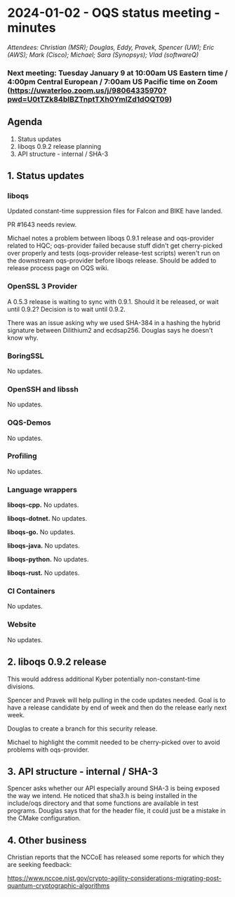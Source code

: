 # 2024-01-02 - OQS status meeting - minutes

*Attendees: Christian (MSR); Douglas, Eddy, Pravek, Spencer (UW); Eric (AWS); Mark (Cisco); Michael; Sara (Synopsys); Vlad (softwareQ)*

<!--### Next meeting: Tuesday January 2, 2024 at 12:30pm US Eastern time / 6:30pm Central European / 9:30am US Pacific time on Zoom (https://uwaterloo.zoom.us/j/98064335970?pwd=U0tTZk84blBZTnptTXh0YmlZd1dOQT09)-->

### Next meeting: Tuesday January 9 at 10:00am US Eastern time / 4:00pm Central European / 7:00am US Pacific time on Zoom (https://uwaterloo.zoom.us/j/98064335970?pwd=U0tTZk84blBZTnptTXh0YmlZd1dOQT09)

## Agenda

1. Status updates
2. liboqs 0.9.2 release planning
3. API structure - internal / SHA-3

## 1. Status updates

### liboqs

Updated constant-time suppression files for Falcon and BIKE have landed.

PR #1643 needs review.

Michael notes a problem between liboqs 0.9.1 release and oqs-provider related to HQC; oqs-provider failed because stuff didn't get cherry-picked over properly and tests (oqs-provider release-test scripts) weren't run on the downstream oqs-provider before liboqs release.  Should be added to release process page on OQS wiki.

### OpenSSL 3 Provider

A 0.5.3 release is waiting to sync with 0.9.1.  Should it be released, or wait until 0.9.2?  Decision is to wait until 0.9.2.

There was an issue asking why we used SHA-384 in a hashing the hybrid signature between Dilithium2 and ecdsap256.  Douglas says he doesn't know why.

### BoringSSL

No updates.

### OpenSSH and libssh

No updates.

### OQS-Demos

No updates.

### Profiling

No updates.

### Language wrappers

**liboqs-cpp.**
No updates.

**liboqs-dotnet.** 
No updates.

**liboqs-go.** 
No updates.

**liboqs-java.**
No updates.

**liboqs-python.** 
No updates.

**liboqs-rust.**
No updates.

### CI Containers

No updates.

### Website

No updates.

## 2. liboqs 0.9.2 release

This would address additional Kyber potentially non-constant-time divisions.  

Spencer and Pravek will help pulling in the code updates needed.  Goal is to have a release candidate by end of week and then do the release early next week.

Douglas to create a branch for this security release.

Michael to highlight the commit needed to be cherry-picked over to avoid problems with oqs-provider.

## 3. API structure - internal / SHA-3

Spencer asks whether our API especially around SHA-3 is being exposed the way we intend.  He noticed that sha3.h is being installed in the include/oqs directory and that some functions are available in test programs.  Douglas says that for the header file, it could just be a mistake in the CMake configuration.

## 4. Other business

Christian reports that the NCCoE has released some reports for which they are seeking feedback:

https://www.nccoe.nist.gov/crypto-agility-considerations-migrating-post-quantum-cryptographic-algorithms


